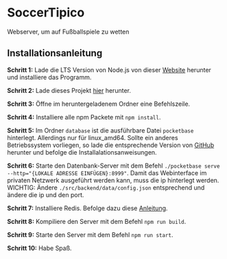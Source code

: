 # SoccerTipico

Webserver, um auf Fußballspiele zu wetten

## Installationsanleitung

**Schritt 1:**
Lade die LTS Version von Node.js von dieser [Website](https://nodejs.org/en/) herunter und installiere das Programm.

**Schritt 2:**
Lade dieses Projekt [hier](https://github.com/TheDavido/SoccerTipico/archive/refs/heads/main.zip) herunter.

**Schritt 3:**
Öffne im heruntergeladenem Ordner eine Befehlszeile.

**Schritt 4:**
Installiere alle npm Packete mit `npm install`.

**Schritt 5:**
Im Ordner `database` ist die ausführbare Datei `pocketbase` hinterlegt. Allerdings nur für linux_amd64. Sollte ein anderes Betriebssystem vorliegen, so lade die entsprechende Version von [GitHub](https://github.com/pocketbase/pocketbase/releases/) herunter und befolge die Installalationsanweisungen.

**Schritt 6:**
Starte den Datenbank-Server mit dem Befehl `./pocketbase serve --http="{LOKALE ADRESSE EINFÜGEN}:8999"`. Damit das Webinterface im privaten Netzwerk ausgeführt werden kann, muss die ip hinterlegt werden. WICHTIG: Ändere `./src/backend/data/config.json` entsprechend und ändere die ip und den port.

**Schritt 7:**
Installiere Redis. Befolge dazu diese [Anleitung](https://redis.io/docs/getting-started/installation/).

**Schritt 8:**
Kompiliere den Server mit dem Befehl `npm run build`.

**Schritt 9:**
Starte den Server mit dem Befehl `npm run start`.

**Schritt 10:**
Habe Spaß.
